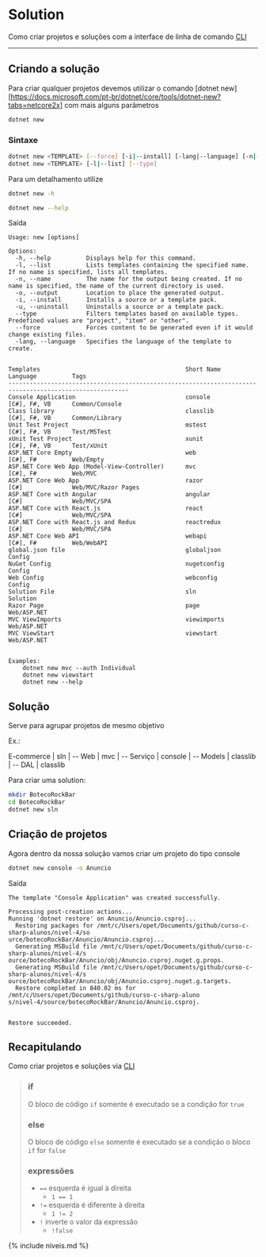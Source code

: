 # Solution

Como criar projetos e soluções com a interface de linha de comando [CLI](https://docs.microsoft.com/pt-br/dotnet/core/tools/?tabs=netcore2x)

---

## Criando a solução

Para criar qualquer projetos devemos utilizar o comando [dotnet new][https://docs.microsoft.com/pt-br/dotnet/core/tools/dotnet-new?tabs=netcore2x] com mais alguns parâmetros

```bash
dotnet new
```

### Sintaxe

```bash
dotnet new <TEMPLATE> [--force] [-i|--install] [-lang|--language] [-n|--name] [-o|--output] [-u|--uninstall] [Template options]
dotnet new <TEMPLATE> [-l|--list] [--type]
```

Para um detalhamento utilize

```bash
dotnet new -h
```
```bash
dotnet new --help
```

Saída

```
Usage: new [options]

Options:
  -h, --help          Displays help for this command.
  -l, --list          Lists templates containing the specified name. If no name is specified, lists all templates.
  -n, --name          The name for the output being created. If no name is specified, the name of the current directory is used.
  -o, --output        Location to place the generated output.
  -i, --install       Installs a source or a template pack.
  -u, --uninstall     Uninstalls a source or a template pack.
  --type              Filters templates based on available types. Predefined values are "project", "item" or "other".
  --force             Forces content to be generated even if it would change existing files.
  -lang, --language   Specifies the language of the template to create.


Templates                                         Short Name       Language          Tags
--------------------------------------------------------------------------------------------------------
Console Application                               console          [C#], F#, VB      Common/Console
Class library                                     classlib         [C#], F#, VB      Common/Library
Unit Test Project                                 mstest           [C#], F#, VB      Test/MSTest
xUnit Test Project                                xunit            [C#], F#, VB      Test/xUnit
ASP.NET Core Empty                                web              [C#], F#          Web/Empty
ASP.NET Core Web App (Model-View-Controller)      mvc              [C#], F#          Web/MVC
ASP.NET Core Web App                              razor            [C#]              Web/MVC/Razor Pages
ASP.NET Core with Angular                         angular          [C#]              Web/MVC/SPA
ASP.NET Core with React.js                        react            [C#]              Web/MVC/SPA
ASP.NET Core with React.js and Redux              reactredux       [C#]              Web/MVC/SPA
ASP.NET Core Web API                              webapi           [C#], F#          Web/WebAPI
global.json file                                  globaljson                         Config
NuGet Config                                      nugetconfig                        Config
Web Config                                        webconfig                          Config
Solution File                                     sln                                Solution
Razor Page                                        page                               Web/ASP.NET
MVC ViewImports                                   viewimports                        Web/ASP.NET
MVC ViewStart                                     viewstart                          Web/ASP.NET


Examples:
    dotnet new mvc --auth Individual
    dotnet new viewstart
    dotnet new --help
```

## Solução

Serve para agrupar projetos de mesmo objetivo

Ex.:

E-commerce      | sln
  |
  -- Web        | mvc
  |
  -- Serviço    | console
  |
  -- Models     | classlib
  |
  -- DAL        | classlib


Para criar uma solution:

```bash
mkdir BotecoRockBar
cd BotecoRockBar
dotnet new sln
```

## Criação de projetos

Agora dentro da nossa solução vamos criar um projeto do tipo console

```bash
dotnet new console -o Anuncio
```

Saída

```
The template "Console Application" was created successfully.

Processing post-creation actions...
Running 'dotnet restore' on Anuncio/Anuncio.csproj...
  Restoring packages for /mnt/c/Users/opet/Documents/github/curso-c-sharp-alunos/nivel-4/so
urce/botecoRockBar/Anuncio/Anuncio.csproj...
  Generating MSBuild file /mnt/c/Users/opet/Documents/github/curso-c-sharp-alunos/nivel-4/s
ource/botecoRockBar/Anuncio/obj/Anuncio.csproj.nuget.g.props.
  Generating MSBuild file /mnt/c/Users/opet/Documents/github/curso-c-sharp-alunos/nivel-4/s
ource/botecoRockBar/Anuncio/obj/Anuncio.csproj.nuget.g.targets.
  Restore completed in 840.02 ms for /mnt/c/Users/opet/Documents/github/curso-c-sharp-aluno
s/nivel-4/source/botecoRockBar/Anuncio/Anuncio.csproj.


Restore succeeded.
```



## Recapitulando

Como criar projetos e soluções via [CLI](https://docs.microsoft.com/pt-br/dotnet/core/tools/?tabs=netcore2x)

> ### if
> O bloco de código `if` somente é executado se a condição for `true`
>
> ### else
> O bloco de código `else` somente é executado se a condição o bloco `if` for `false`
>
> ### expressões
> * `==` esquerda é igual à direita
>   * `1 == 1`
> * `!=` esquerda é diferente à direita
>   * `1 != 2`
> * `!` inverte o valor da expressão
>   * `!false`

{% include niveis.md %}